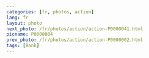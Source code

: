 ```yaml
---
categories: [fr, photos, action]
lang: fr
layout: photo
next_photo: /fr/photos/action/action-P0000041.html
picname: P0000004
prev_photo: /fr/photos/action/action-P0000002.html
tags: [Bank]
---
```

